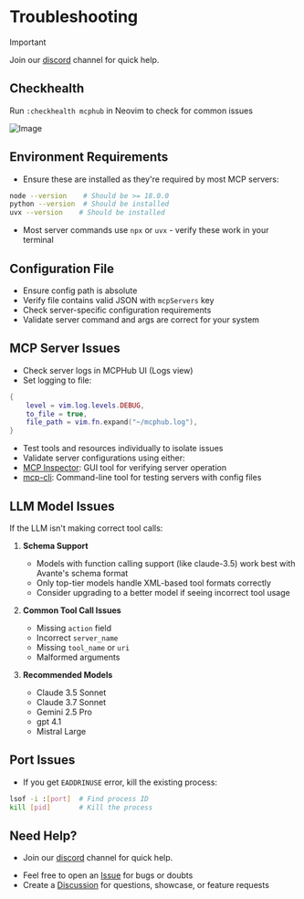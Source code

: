 # Troubleshooting

> [!IMPORTANT]
> Join our [discord](https://discord.gg/NTqfxXsNuN) channel for quick help.

## Checkhealth

Run `:checkhealth mcphub` in Neovim to check for common issues

![Image](https://github.com/user-attachments/assets/5588b76e-53e3-49d6-8ae5-9a5d3ed2c7fb)


## Environment Requirements

- Ensure these are installed as they're required by most MCP servers:
 ```bash
 node --version    # Should be >= 18.0.0
 python --version  # Should be installed
 uvx --version    # Should be installed
 ```
- Most server commands use `npx` or `uvx` - verify these work in your terminal

## Configuration File

- Ensure config path is absolute
- Verify file contains valid JSON with `mcpServers` key
- Check server-specific configuration requirements
- Validate server command and args are correct for your system

## MCP Server Issues

- Check server logs in MCPHub UI (Logs view)
- Set logging to file:

```lua
{
    level = vim.log.levels.DEBUG,
    to_file = true,
    file_path = vim.fn.expand("~/mcphub.log"),
}
```
- Test tools and resources individually to isolate issues
- Validate server configurations using either:
 - [MCP Inspector](https://github.com/modelcontextprotocol/inspector): GUI tool for verifying server operation
 - [mcp-cli](https://github.com/wong2/mcp-cli): Command-line tool for testing servers with config files

## LLM Model Issues

If the LLM isn't making correct tool calls:

1. **Schema Support**
   - Models with function calling support (like claude-3.5) work best with Avante's schema format
   - Only top-tier models handle XML-based tool formats correctly
   - Consider upgrading to a better model if seeing incorrect tool usage

2. **Common Tool Call Issues**
   - Missing `action` field
   - Incorrect `server_name`
   - Missing `tool_name` or `uri`
   - Malformed arguments

3. **Recommended Models**
   - Claude 3.5 Sonnet
   - Claude 3.7 Sonnet
   - Gemini 2.5 Pro
   - gpt 4.1
   - Mistral Large



## Port Issues

- If you get `EADDRINUSE` error, kill the existing process:
 ```bash
 lsof -i :[port]  # Find process ID
 kill [pid]       # Kill the process
 ```


## Need Help?

- Join our [discord](https://discord.gg/NTqfxXsNuN) channel for quick help.
<!-- - Try testing it with [minimal.lua](https://gist.github.com/ravitemer/c85d69542bdfd1a45c6a9849301e4388)  -->
- Feel free to open an [Issue](https://github.com/ravitemer/mcphub.nvim/issues) for bugs or doubts
- Create a [Discussion](https://github.com/ravitemer/mcphub.nvim/discussions) for questions, showcase, or feature requests

